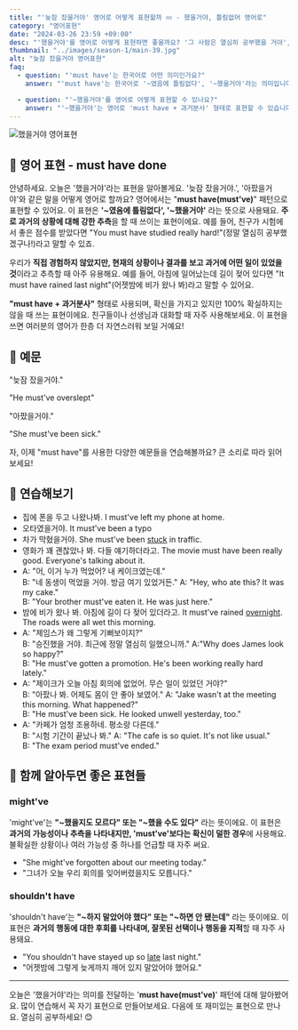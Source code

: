 ```yaml
---
title: "'늦잠 잤을거야' 영어로 어떻게 표현할까 💤 - 했을거야, 틀림없어 영어로"
category: "영어표현"
date: "2024-03-26 23:59 +09:00"
desc: "'했을거야'를 영어로 어떻게 표현하면 좋을까요? '그 사람은 열심히 공부했을 거야', '그들은 그 소식을 듣고 놀랐을 거야' 등을 영어로 표현하는 법을 배워봅시다. 다양한 예문을 통해서 연습하고 본인의 표현으로 만들어 보세요."
thumbnail: "../images/season-1/main-39.jpg"
alt: "늦잠 잤을거야 영어표현"
faq:
  - question: "'must have'는 한국어로 어떤 의미인가요?"
    answer: "'must have'는 한국어로 '~였음에 틀림없다', '~했을거야'라는 의미입니다. 과거의 상황에 대해 강한 추측을 할 때 사용하는 표현입니다."

  - question: "'~했을거야'를 영어로 어떻게 표현할 수 있나요?"
    answer: "'~했을거야'는 영어로 'must have + 과거분사' 형태로 표현할 수 있습니다. 예를 들어, '그는 열심히 공부했을거야'는 'He must have studied hard'로 말할 수 있습니다."
---
```


![했을거야 영어표현](../images/season-1/main-39.jpg)

## 🌟 영어 표현 - must have done

안녕하세요. 오늘은 '했을거야'라는 표현을 알아볼게요. '늦잠 잤을거야.', '아팠을거야'와 같은 말을 어떻게 영어로 할까요? 영어에서는 "**must have\(must've\)**" 패턴으로 표현할 수 있어요. 이 표현은 **'~였음에 틀림없다', '~했을거야'** 라는 뜻으로 사용돼요. **주로 과거의 상황에 대해 강한 추측**을 할 때 쓰이는 표현이에요. 예를 들어, 친구가 시험에서 좋은 점수를 받았다면 "You must have studied really hard!"(정말 열심히 공부했겠구나!)라고 말할 수 있죠.

우리가 **직접 경험하지 않았지만, 현재의 상황이나 결과를 보고 과거에 어떤 일이 있었을 것**이라고 추측할 때 아주 유용해요. 예를 들어, 아침에 일어났는데 길이 젖어 있다면 "It must have rained last night"(어젯밤에 비가 왔나 봐)라고 말할 수 있어요.

**"must have + 과거분사"** 형태로 사용되며, 확신을 가지고 있지만 100% 확실하지는 않을 때 쓰는 표현이에요. 친구들이나 선생님과 대화할 때 자주 사용해보세요. 이 표현을 쓰면 여러분의 영어가 한층 더 자연스러워 보일 거예요!

## 📖 예문

"늦잠 잤을거야."

"He must've overslept"

"아팠을거야."

"She must've been sick."

자, 이제 "must have"를 사용한 다양한 예문들을 연습해볼까요? 큰 소리로 따라 읽어보세요!

## 💬 연습해보기

<ul data-interactive-list>
  <li data-interactive-item>
    <span data-toggler>집에 폰을 두고 나왔나봐.</span>
    <span data-answer>I must've left my phone at home.</span>
  </li>
  <li data-interactive-item>
    <span data-toggler>오타였을거야.</span>
    <span data-answer>It must've been a typo</span>
  </li>
  <li data-interactive-item>
    <span data-toggler>차가 막혔을거야.</span>
    <span data-answer>She must've been <a href="/blog/in-english/389.stuck/">stuck</A> in traffic.</span>
  </li>
  <li data-interactive-item>
    <span data-toggler>영화가 꽤 괜찮았나 봐. 다들 얘기하더라고.</span>
    <span data-answer>The movie must have been really good. Everyone's talking about it.</span>
  </li>
  <li data-interactive-item>
    <span data-toggler>A: "어, 이거 누가 먹었어? 내 케이크였는데."<br>B: "네 동생이 먹었을 거야. 방금 여기 있었거든."</span>
    <span data-answer>A: "Hey, who ate this? It was my cake."<br>B: "Your brother must've eaten it. He was just here."</span>
  </li>
  <li data-interactive-item>
    <span data-toggler>밤에 비가 왔나 봐. 아침에 길이 다 젖어 있더라고.</span>
    <span data-answer>It must've rained <a href="/blog/in-english/134.overnight/">overnight</a>. The roads were all wet this morning.</span>
  </li>
  <li data-interactive-item>
    <span data-toggler>A: "제임스가 왜 그렇게 기뻐보이지?"<br>B: "승진했을 거야. 최근에 정말 열심히 일했으니까."</span>
    <span data-answer>A:"Why does James look so happy?"<br>B: "He must've gotten a promotion. He's been working really hard lately."</span>
  </li>
  <li data-interactive-item>
    <span data-toggler>A: "제이크가 오늘 아침 회의에 없었어. 무슨 일이 있었던 거야?"<br>B: "아팠나 봐. 어제도 몸이 안 좋아 보였어."</span>
    <span data-answer>A: "Jake wasn't at the meeting this morning. What happened?"<br>B: "He must've been sick. He looked unwell yesterday, too."</span>
  </li>
  <li data-interactive-item>
    <span data-toggler>A: "카페가 엄청 조용하네. 평소랑 다른데."<br>B: "시험 기간이 끝났나 봐."</span>
    <span data-answer>A: "The cafe is so quiet. It's not like usual."<br>B: "The exam period must've ended."</span>
  </li>
</ul>

## 🤝 함께 알아두면 좋은 표현들

### might've

'might've'는 **"~했을지도 모르다" 또는 "~했을 수도 있다"** 라는 뜻이에요. 이 표현은 **과거의 가능성이나 추측을 나타내지만, 'must've'보다는 확신이 덜한 경우**에 사용해요. 불확실한 상황이나 여러 가능성 중 하나를 언급할 때 자주 써요.

- "She might've forgotten about our meeting today."
- "그녀가 오늘 우리 회의를 잊어버렸을지도 모릅니다."

### shouldn't have

'shouldn't have'는 **"~하지 말았어야 했다" 또는 "~하면 안 됐는데"** 라는 뜻이에요. 이 표현은 **과거의 행동에 대한 후회를 나타내며, 잘못된 선택이나 행동을 지적**할 때 자주 사용돼요.

- "You shouldn't have stayed up so [late](/blog/in-english/391.late/) last night."
- "어젯밤에 그렇게 늦게까지 깨어 있지 말았어야 했어요."

---

오늘은 '했을거야'라는 의미를 전달하는 '**must have(must've)**' 패턴에 대해 알아봤어요. 많이 연습해서 꼭 자기 표현으로 만들어보세요. 다음에 또 재미있는 표현으로 만나요. 열심히 공부하세요! 😊
